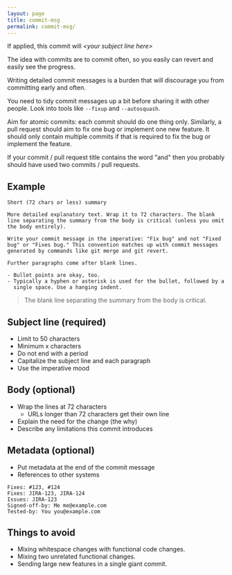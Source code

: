 ```yaml
---
layout: page
title: commit-msg
permalink: commit-msg/
---
```


If applied, this commit will _\<your subject line here>_

The idea with commits are to commit often, so you easily can revert and easily see the progress.

Writing detailed commit messages is a burden that will discourage you from committing early and often.

You need to tidy commit messages up a bit before sharing it with other people. Look into tools like ```--fixup``` and ```--autosquash```.

Aim for atomic commits: each commit should do one thing only. Similarly, a pull request should aim to fix one bug or implement one new feature. It should only contain multiple commits if that is required to fix the bug or implement the feature.

If your commit / pull request title contains the word "and" then you probably should have used two commits / pull requests.

## Example

```
Short (72 chars or less) summary

More detailed explanatory text. Wrap it to 72 characters. The blank
line separating the summary from the body is critical (unless you omit
the body entirely).

Write your commit message in the imperative: "Fix bug" and not "Fixed
bug" or "Fixes bug." This convention matches up with commit messages
generated by commands like git merge and git revert.

Further paragraphs come after blank lines.

- Bullet points are okay, too.
- Typically a hyphen or asterisk is used for the bullet, followed by a
  single space. Use a hanging indent.
```

> The blank line separating the summary from the body is critical.

## Subject line (required)

- Limit to 50 characters
- Minimum x characters
- Do not end with a period
- Capitalize the subject line and each paragraph
- Use the imperative mood

## Body (optional)

- Wrap the lines at 72 characters
  - URLs longer than 72 characters get their own line
- Explain the need for the change (the why)
- Describe any limitations this commit introduces

## Metadata (optional)

- Put metadata at the end of the commit message
- References to other systems

```
Fixes: #123, #124
Fixes: JIRA-123, JIRA-124
Issues: JIRA-123
Signed-off-by: Me me@example.com
Tested-by: You you@example.com
```

## Things to avoid

- Mixing whitespace changes with functional code changes.
- Mixing two unrelated functional changes.
- Sending large new features in a single giant commit.